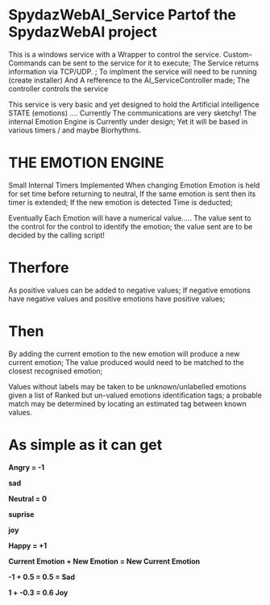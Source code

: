 # SpydazWebAI_Service Partof the SpydazWebAI project
This is a windows service with a Wrapper to control the service. Custom-Commands can be sent to the service for it to execute; The Service returns information via TCP/UDP. ; To implment the service will need to be running (create installer) And A refference to the AI_ServiceController made; The controller controls the service


This service is very basic and yet designed to hold the Artificial intelligence STATE (emotions) .... Currently The communications are very sketchy! The internal Emotion Engine is Currently under design; Yet it will be based in various timers / and maybe Biorhythms. 
# **THE EMOTION ENGINE**

Small Internal Timers Implemented When changing Emotion Emotion is held for set time before returning to neutral, If the same emotion is sent then its timer is extended; If the new emotion is detected Time is deducted;

Eventually Each Emotion will have a numerical value..... The value sent to the control for the control to identify the emotion; the value sent are to be decided by the calling script! 

# **Therfore** 
As positive values can be added to negative values;
If negative emotions have negative values and positive emotions have positive values; 
# **Then** 
By adding the current emotion to the new emotion will produce a new current emotion;
The value produced would need to be matched to the closest recognised emotion; 

Values without labels may be taken to be unknown/unlabelled emotions given a list of Ranked but un-valued emotions identification tags;
a probable match may be determined by locating an estimated tag between known values.  


# **As simple as it can get** 

**Angry = -1**

**sad**

**Neutral = 0**

**suprise**

**joy**

**Happy = +1**

**Current Emotion + New Emotion = New Current Emotion**

**-1 + 0.5 = 0.5 = Sad**

**1 + -0.3 = 0.6 Joy**

